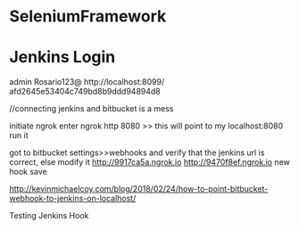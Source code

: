 # SeleniumFramework

# Jenkins Login
admin
Rosario123@
http://localhost:8099/
afd2645e53404c749bd8b9ddd94894d8


//connecting jenkins and bitbucket is a mess

initiate ngrok
enter ngrok http 8080 >> this will point to my localhost:8080
run it

got to bitbucket settings>>webhooks and verify that the jenkins url is correct, else modify it
http://9917ca5a.ngrok.io
http://9470f8ef.ngrok.io new hook
save

http://kevinmichaelcoy.com/blog/2018/02/24/how-to-point-bitbucket-webhook-to-jenkins-on-localhost/

Testing Jenkins Hook
